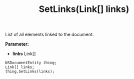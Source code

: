 ﻿---
uid: crmscript_ref_NSDocumentEntity_SetLinks
title: SetLinks(Link[] links)
intellisense: NSDocumentEntity.SetLinks
keywords: NSDocumentEntity, GetLinks
so.topic: reference
---

List of all elements linked to the document.

**Parameter:** 
 - **links** Link[]

```crmscript
NSDocumentEntity thing;
Link[] links;
thing.SetLinks(links);
```

